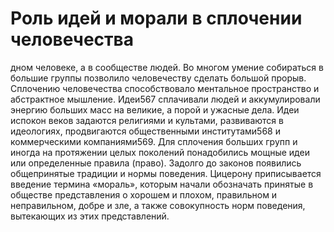 # Роль идей и морали в сплочении человечества

дном человеке, а в сообществе людей. Во многом умение собираться в большие группы позволило человечеству сделать большой прорыв. Сплочению человечества способствовало ментальное пространство и абстрактное мышление. Идеи567 сплачивали людей и аккумулировали энергию больших масс на великие, а порой и ужасные дела. Идеи испокон веков задаются религиями и культами, развиваются в идеологиях, продвигаются общественными институтами568 и коммерческими компаниями569.
Для сплочения больших групп и иногда на протяжении целых поколений понадобились мощные идеи или определенные правила (право). Задолго до законов появились общепринятые традиции и нормы поведения. Цицерону приписывается введение термина «мораль», которым начали обозначать принятые в обществе представления о хорошем и плохом, правильном и неправильном, добре и зле, а также совокупность норм поведения, вытекающих из этих представлений.
